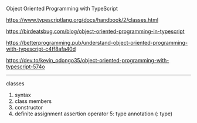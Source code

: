 Object Oriented Programming with TypeScript

https://www.typescriptlang.org/docs/handbook/2/classes.html

https://birdeatsbug.com/blog/object-oriented-programming-in-typescript

https://betterprogramming.pub/understand-object-oriented-programming-with-typescript-c4ff8afa40d

https://dev.to/kevin_odongo35/object-oriented-programming-with-typescript-574o





_________________________________________________________________________

classes
1. syntax
2. class members
3. constructor
4. definite assignment assertion operator
5: type annotation (: type)